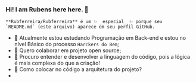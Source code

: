 ### Hi! I am Rubens here here. 👋

    **Rubferreira/Rubferreira** é um ✨ _especial_ ✨ porque seu `README.md` (este arquivo) aparece em seu perfil GitHub.
    
- 🌱 Atualmente estou estudando Programação em Back-end e estou no nível Básico do processo `Harckers do Bem`;
- 👯 Quero colaborar em projeto open source;
- 🤔 Procuro entender e desenvolver a linguagem do código, pois a lógica é mais complexa do que a criação!
-  💬 Como colocar no código a arquitetura do projeto?
-  




